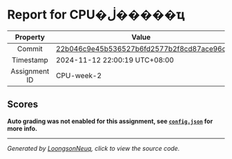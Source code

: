 # Report for CPU�ڶ�����ҵ

| Property | Value |
|:--------:|-------|
| Commit | [22b046c9e45b536527b6fd2577b2f8cd87ace96c](https://github.com/Loongson-neuq/cpu-02-luliqwerty/tree/22b046c9e45b536527b6fd2577b2f8cd87ace96c) |
| Timestamp | 2024-11-12 22:00:19 UTC+08:00 |
| Assignment ID | CPU-week-2 |
## Scores
**Auto grading was not enabled for this assignment, see [`config.json`](https://github.com/Loongson-neuq/cpu-02-luliqwerty/blob/22b046c9e45b536527b6fd2577b2f8cd87ace96c/.assignment/config.json) for more info.**

-----------
*Generated by [LoongsonNeuq](https://github.com/Loongson-Neuq/LoongsonNeuq), click to view the source code.*

